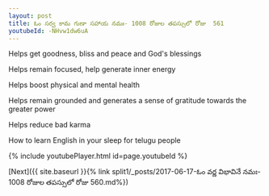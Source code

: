 ```yaml
---
layout: post
title: ఓం సర్వ కామ గుణా సహాయ నమః- 1008 రోజుల తపస్సులో రోజు  561
youtubeId: -NHvw1dw6uA
---
```

 
 
Helps get goodness, bliss and peace and God's blessings
 
Helps remain focused, help generate inner energy 
 
Helps boost physical and mental health 
 
Helps remain grounded and generates a sense of gratitude towards the greater power 
 
Helps reduce bad karma
 
How to learn English in your sleep for telugu people
 
 
 
 


{% include youtubePlayer.html id=page.youtubeId %}
 
[Next]({{ site.baseurl }}{% link split1/_posts/2017-06-17-ఓం వర్ణ విభావినే నమః- 1008 రోజుల తపస్సులో రోజు  560.md%})
 
